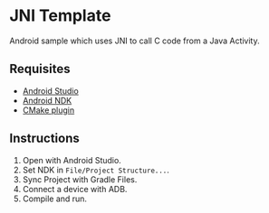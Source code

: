 # JNI Template

Android sample which uses JNI to call C code from a Java Activity.

## Requisites

- [Android Studio](http://developer.android.com/sdk/index.html)
- [Android NDK](https://developer.android.com/ndk/)
- [CMake plugin](http://tools.android.com/tech-docs/external-c-builds)

## Instructions

1. Open with Android Studio.
2. Set NDK in `File/Project Structure...`.
3. Sync Project with Gradle Files.
4. Connect a device with ADB.
5. Compile and run.
